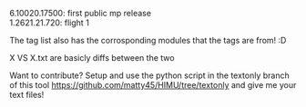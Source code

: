 6.10020.17500: first public mp release <br />
1.2621.21.720: flight 1

The tag list also has the corrosponding modules that the tags are from! :D

X VS X.txt are basicly diffs between the two


Want to contribute? Setup and use the python script in the textonly branch of this tool https://github.com/matty45/HIMU/tree/textonly and give me your text files!
